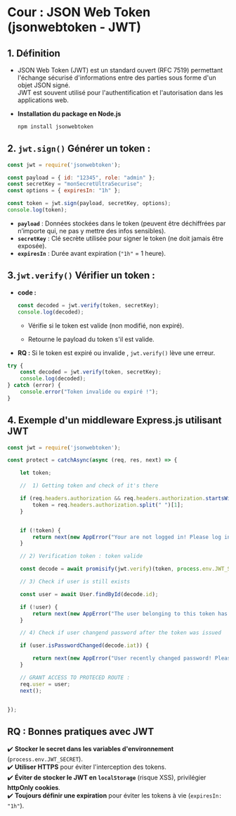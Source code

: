# Cour :  **JSON Web Token (jsonwebtoken - JWT)**  

## 1. **Définition**  

- JSON Web Token (JWT) est un standard ouvert (RFC 7519) permettant l'échange sécurisé d'informations entre des parties sous forme d'un objet JSON signé.  
JWT est souvent utilisé pour l'authentification et l'autorisation dans les applications web.  

- **Installation du package en Node.js**  

    ```sh
    npm install jsonwebtoken
    ```



## 2. **`jwt.sign()` Générer un token :**


```js
const jwt = require('jsonwebtoken');

const payload = { id: "12345", role: "admin" };
const secretKey = "monSecretUltraSecurise";
const options = { expiresIn: "1h" };

const token = jwt.sign(payload, secretKey, options);
console.log(token);
```

- **`payload`** : Données stockées dans le token (peuvent être déchiffrées par n’importe qui, ne pas y mettre des infos sensibles).
- **`secretKey`** : Clé secrète utilisée pour signer le token (ne doit jamais être exposée).
- **`expiresIn`** : Durée avant expiration (`"1h"` = 1 heure).



## 3.**`jwt.verify()` Vérifier un token :**

- **code :**

    ```js
    const decoded = jwt.verify(token, secretKey);
    console.log(decoded);
    ```
    - Vérifie si le token est valide (non modifié, non expiré).

    - Retourne le payload du token s'il est valide.

- **RQ :** Si le token est expiré ou invalide , `jwt.verify()` lève une erreur.  

```js
try {
    const decoded = jwt.verify(token, secretKey);
    console.log(decoded);
} catch (error) {
    console.error("Token invalide ou expiré !");
}
```



## 4. **Exemple d'un middleware Express.js utilisant JWT**

```js
const jwt = require('jsonwebtoken');

const protect = catchAsync(async (req, res, next) => {

    let token;

    //  1) Getting token and check of it's there 

    if (req.headers.authorization && req.headers.authorization.startsWith("Bearer ")) {
        token = req.headers.authorization.split(" ")[1];
    }


    if (!token) {
        return next(new AppError("Your are not logged in! Please log in to get access", 401));
    }

    // 2) Verification token : token valide 

    const decode = await promisify(jwt.verify)(token, process.env.JWT_SECRET);

    // 3) Check if user is still exists 

    const user = await User.findById(decode.id);

    if (!user) {
        return next(new AppError("The user belonging to this token has no longer exist.", 401));
    }

    // 4) Check if user changend password after the token was issued 

    if (user.isPasswordChanged(decode.iat)) {

        return next(new AppError("User recently changed password! Please log in again.", 401));
    }

    // GRANT ACCESS TO PROTECED ROUTE :
    req.user = user;
    next();


});
```


## RQ : **Bonnes pratiques avec JWT**

✔️ **Stocker le secret dans les variables d'environnement** (`process.env.JWT_SECRET`).  
✔️ **Utiliser HTTPS** pour éviter l'interception des tokens.  
✔️ **Éviter de stocker le JWT en `localStorage`** (risque XSS), privilégier **httpOnly cookies**.  
✔️ **Toujours définir une expiration** pour éviter les tokens à vie (`expiresIn: "1h"`).  

